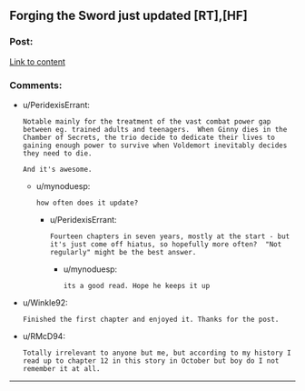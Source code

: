 ## Forging the Sword just updated [RT],[HF]

### Post:

[Link to content](https://www.fanfiction.net/s/3557725/14/)

### Comments:

- u/PeridexisErrant:
  ```
  Notable mainly for the treatment of the vast combat power gap between eg. trained adults and teenagers.  When Ginny dies in the Chamber of Secrets, the trio decide to dedicate their lives to gaining enough power to survive when Voldemort inevitably decides they need to die.  

  And it's awesome.
  ```

  - u/mynoduesp:
    ```
    how often does it update?
    ```

    - u/PeridexisErrant:
      ```
      Fourteen chapters in seven years, mostly at the start - but it's just come off hiatus, so hopefully more often?  "Not regularly" might be the best answer.
      ```

      - u/mynoduesp:
        ```
        its a good read. Hope he keeps it up
        ```

- u/Winkle92:
  ```
  Finished the first chapter and enjoyed it. Thanks for the post.
  ```

- u/RMcD94:
  ```
  Totally irrelevant to anyone but me, but according to my history I read up to chapter 12 in this story in October but boy do I not remember it at all.
  ```

---

